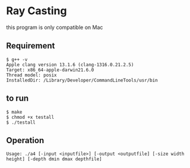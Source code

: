 # Ray Casting

this program is only compatible on Mac

## Requirement
```bash=
$ g++ -v
Apple clang version 13.1.6 (clang-1316.0.21.2.5)
Target: x86_64-apple-darwin21.6.0
Thread model: posix
InstalledDir: /Library/Developer/CommandLineTools/usr/bin
```
## to run
```bash=
$ make
$ chmod +x testall
$ ./testall
```

## Operation
```bash=
Usage: ./a4 [-input <inputfile>] [-output <outputfile] [-size width height] [-depth dmin dmax depthfile]
```
